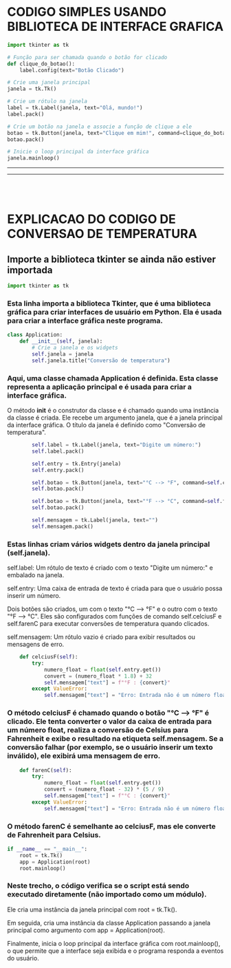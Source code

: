 # CODIGO SIMPLES USANDO BIBLIOTECA DE INTERFACE GRAFICA
```py
import tkinter as tk

# Função para ser chamada quando o botão for clicado
def clique_do_botao():
    label.config(text="Botão Clicado")

# Crie uma janela principal
janela = tk.Tk()

# Crie um rótulo na janela
label = tk.Label(janela, text="Olá, mundo!")
label.pack()

# Crie um botão na janela e associe a função de clique a ele
botao = tk.Button(janela, text="Clique em mim!", command=clique_do_botao)
botao.pack()

# Inicie o loop principal da interface gráfica
janela.mainloop()
```

<hr><hr>
<br><br>

# EXPLICACAO DO CODIGO DE CONVERSAO DE TEMPERATURA

## Importe a biblioteca tkinter se ainda não estiver importada
```py
import tkinter as tk
```
### Esta linha importa a biblioteca Tkinter, que é uma biblioteca gráfica para criar interfaces de usuário em Python. Ela é usada para criar a interface gráfica neste programa.

```py
class Application:
    def __init__(self, janela):
        # Crie a janela e os widgets
        self.janela = janela
        self.janela.title("Conversão de temperatura")
```
### Aqui, uma classe chamada Application é definida. Esta classe representa a aplicação principal e é usada para criar a interface gráfica.

O método __init__ é o construtor da classe e é chamado quando uma instância da classe é criada. Ele recebe um argumento janela, que é a janela principal da interface gráfica. O título da janela é definido como "Conversão de temperatura".

```py
        self.label = tk.Label(janela, text="Digite um número:")
        self.label.pack()

        self.entry = tk.Entry(janela)
        self.entry.pack()

        self.botao = tk.Button(janela, text="°C --> °F", command=self.celciusF)
        self.botao.pack()

        self.botao = tk.Button(janela, text="°F --> °C", command=self.farenC)
        self.botao.pack()

        self.mensagem = tk.Label(janela, text="")
        self.mensagem.pack()
```
### Estas linhas criam vários widgets dentro da janela principal (self.janela).

self.label: Um rótulo de texto é criado com o texto "Digite um número:" e embalado na janela.

self.entry: Uma caixa de entrada de texto é criada para que o usuário possa inserir um número.

Dois botões são criados, um com o texto "°C --> °F" e o outro com o texto "°F --> °C". Eles são configurados com funções de comando self.celciusF e self.farenC para executar conversões de temperatura quando clicados.

self.mensagem: Um rótulo vazio é criado para exibir resultados ou mensagens de erro.

```py
    def celciusF(self):
        try:
            numero_float = float(self.entry.get())
            convert = (numero_float * 1.8) + 32
            self.mensagem["text"] = f"°F : {convert}"
        except ValueError:
            self.mensagem["text"] = "Erro: Entrada não é um número float válido"
```
### O método celciusF é chamado quando o botão "°C --> °F" é clicado. Ele tenta converter o valor da caixa de entrada para um número float, realiza a conversão de Celsius para Fahrenheit e exibe o resultado na etiqueta self.mensagem. Se a conversão falhar (por exemplo, se o usuário inserir um texto inválido), ele exibirá uma mensagem de erro.

```py
    def farenC(self):
        try:
            numero_float = float(self.entry.get())
            convert = (numero_float - 32) * (5 / 9)
            self.mensagem["text"] = f"°C : {convert}"
        except ValueError:
            self.mensagem["text"] = "Erro: Entrada não é um número float válido"
```
### O método farenC é semelhante ao celciusF, mas ele converte de Fahrenheit para Celsius.

```py
if __name__ == "__main__":
    root = tk.Tk()
    app = Application(root)
    root.mainloop()
```
### Neste trecho, o código verifica se o script está sendo executado diretamente (não importado como um módulo).

Ele cria uma instância da janela principal com root = tk.Tk().

Em seguida, cria uma instância da classe Application passando a janela principal como argumento com app = Application(root).

Finalmente, inicia o loop principal da interface gráfica com root.mainloop(), o que permite que a interface seja exibida e o programa responda a eventos do usuário.
